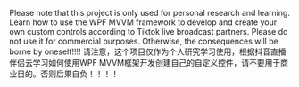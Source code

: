 Please note that this project is only used for personal research and learning. 
Learn how to use the WPF MVVM framework to develop and create your own custom controls according to Tiktok live broadcast partners.
Please do not use it for commercial purposes. Otherwise, the consequences will be borne by oneself!!!!
请注意，这个项目仅作为个人研究学习使用，根据抖音直播伴侣去学习如何使用WPF MVVM框架开发创建自己的自定义控件，请不要用于商业目的。否则后果自负！！！！
